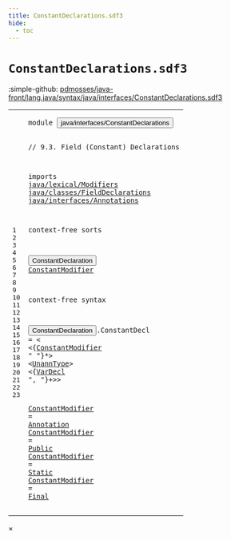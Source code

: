```yaml
---
title: ConstantDeclarations.sdf3
hide:
  - toc
---
```


# `ConstantDeclarations.sdf3`

:simple-github: [pdmosses/java-front/lang.java/syntax/java/interfaces/ConstantDeclarations.sdf3]

[pdmosses/java-front/lang.java/syntax/java/interfaces/ConstantDeclarations.sdf3]: https://github.com/pdmosses/java-front/blob/master/lang.java/syntax/java/interfaces/ConstantDeclarations.sdf3 "The source file on GitHub"

<div class="sdf3"><table class="highlighttable"><tbody><tr><td class="linenos"><div class="linenodiv"><pre><span></span>1
2
3
4
5
6
7
8
9
10
11
12
13
14
15
16
17
18
19
20
21
22
23
</pre></div></td>
<td class="code"><pre><code><span class="keyword">module</span> <button class="modal-open" id="java/interfaces/ConstantDeclarations_1_8" title="a definition with multiple references" data-urls="../AnnotationTypes.sdf3/#java/interfaces/ConstantDeclarations line 12_3; ../InterfaceDeclarations.sdf3/#java/interfaces/ConstantDeclarations line 12_3; ../Main.sdf3/#java/interfaces/ConstantDeclarations line 10_3">java/interfaces/ConstantDeclarations</button>

<span class="layout">// 9.3. Field (Constant) Declarations</span>

<span class="keyword">imports</span>
  <a href="../../lexical/Modifiers.sdf3/#java/lexical/Modifiers_1_8" id="java/lexical/Modifiers_6_3" title="a reference to a single-file definition">java/lexical/Modifiers</a>
  <a href="../../classes/FieldDeclarations.sdf3/#java/classes/FieldDeclarations_1_8" id="java/classes/FieldDeclarations_7_3" title="a reference to a single-file definition">java/classes/FieldDeclarations</a>
  <a href="../Annotations.sdf3/#java/interfaces/Annotations_1_8" id="java/interfaces/Annotations_8_3" title="a reference to a single-file definition">java/interfaces/Annotations</a>

<span class="keyword">context-free sorts</span>

  <button class="modal-open" id="ConstantDeclaration_12_3" title="a definition with multiple references" data-urls="../AnnotationTypes.sdf3/#ConstantDeclaration line 32_37; ../InterfaceDeclarations.sdf3/#ConstantDeclaration line 43_32">ConstantDeclaration</button>
  <a href="#ConstantModifier_18_5" id="ConstantModifier_13_3" title="a definition with a single reference">ConstantModifier</a>

<span class="keyword">context-free syntax</span>
  
  <button class="modal-open" id="ConstantDeclaration_17_3" title="a definition with multiple references" data-urls="../AnnotationTypes.sdf3/#ConstantDeclaration line 32_37; ../InterfaceDeclarations.sdf3/#ConstantDeclaration line 43_32">ConstantDeclaration</button>.<span class="cons_Constructor"><span id="ConstantDecl_17_23" title="a definition with no references">ConstantDecl</span></span> = &lt;
  &lt;{<a href="#ConstantModifier_13_3" id="ConstantModifier_18_5" title="a reference to a single-file definition">ConstantModifier</a> <span class="cons_Lit">" "</span>}*&gt; &lt;<a href="../../classes/FieldDeclarations.sdf3/#UnannType_22_3" id="UnannType_18_30" title="a reference to a single-file definition">UnannType</a>&gt; &lt;{<a href="../../classes/FieldDeclarations.sdf3/#VarDecl_19_3" id="VarDecl_18_43" title="a reference to a single-file definition">VarDecl</a> <span class="cons_Lit">", "</span>}+&gt;&gt;
  
  <a href="#ConstantModifier_18_5" id="ConstantModifier_20_3" title="a definition with a single reference">ConstantModifier</a> = <a href="../Annotations.sdf3/#Annotation_12_3" id="Annotation_20_22" title="a reference to a single-file definition">Annotation</a>
  <a href="#ConstantModifier_18_5" id="ConstantModifier_21_3" title="a definition with a single reference">ConstantModifier</a> = <a href="../../lexical/Modifiers.sdf3/#Public_14_3" id="Public_21_22" title="a reference to a single-file definition">Public</a>
  <a href="#ConstantModifier_18_5" id="ConstantModifier_22_3" title="a definition with a single reference">ConstantModifier</a> = <a href="../../lexical/Modifiers.sdf3/#Static_15_3" id="Static_22_22" title="a reference to a single-file definition">Static</a>
  <a href="#ConstantModifier_18_5" id="ConstantModifier_23_3" title="a definition with a single reference">ConstantModifier</a> = <a href="../../lexical/Modifiers.sdf3/#Final_10_3" id="Final_23_22" title="a reference to a single-file definition">Final</a>
</code></pre></td></tr></tbody></table></div>

<div id="modal">
  <div id="modal-content">
    <span id="modal-close">&times;</span>
    <h2 id="modal-h2"></h2>
    <p  id="modal-p"></p>
    <ul id="modal-ul"></ul>
  </div>
</div>
